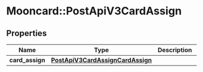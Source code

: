 # Mooncard::PostApiV3CardAssign

## Properties
Name | Type | Description | Notes
------------ | ------------- | ------------- | -------------
**card_assign** | [**PostApiV3CardAssignCardAssign**](PostApiV3CardAssignCardAssign.md) |  | 


